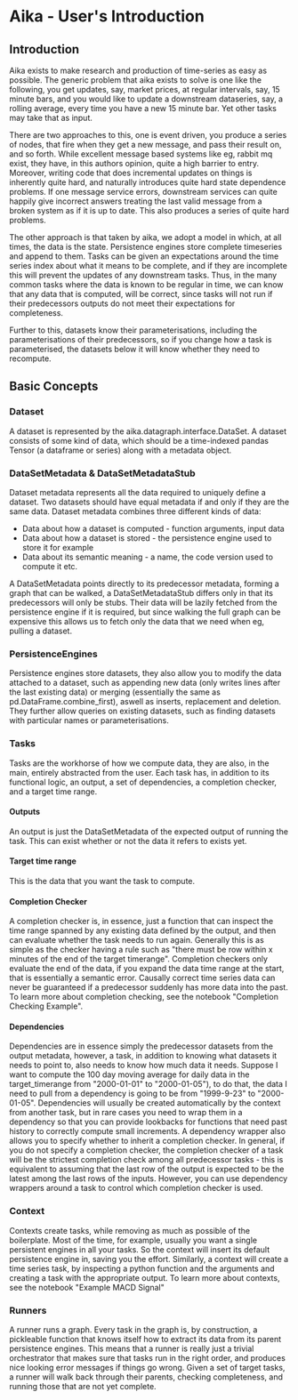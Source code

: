 
# Aika - User's Introduction

## Introduction

Aika exists to make research and production of time-series as easy as 
possible. The generic problem that aika exists to solve is one like the following,
you get updates, say, market prices, at regular intervals, say, 15 minute bars,
and you would like to update a downstream dataseries, say, a rolling average, 
every time you have a new 15 minute bar. Yet other tasks may take that as input. 

There are two approaches to this, one is event driven, you produce a series of nodes,
that fire when they get a new message, and pass their result on, and so forth. While
excellent message based systems like eg, rabbit mq exist, they have, in this authors
opinion, quite a high barrier to entry. Moreover, writing code that does incremental updates
on things is inherently quite hard, and naturally introduces quite hard state dependence
problems. If one message service errors, downstream services can quite happily give
incorrect answers treating the last valid message from a broken system as if it is up
to date. This also produces a series of quite hard problems.

The other approach is that taken by aika, we adopt a model in which, at all times, the
data is the state. Persistence engines store complete timeseries and append to them. Tasks
can be given an expectations around the time series index about what it means to be complete,
and if they are incomplete this will prevent the updates of any downstream tasks. Thus,
in the many common tasks where the data is known to be regular in time, we can know that
any data that is computed, will be correct, since tasks will not run if their predecessors
outputs do not meet their expectations for completeness.

Further to this, datasets know their parameterisations, including the parameterisations of their
predecessors, so if you change how a task is parameterised, the datasets below it will know whether
they need to recompute.

## Basic Concepts

### Dataset
A dataset is represented by the aika.datagraph.interface.DataSet. A dataset consists of
some kind of data, which should be a time-indexed pandas Tensor (a dataframe or series)
along with a metadata object.

### DataSetMetadata & DataSetMetadataStub
Dataset metadata represents all the data required to uniquely define a dataset. Two datasets
should have equal metadata if and only if they are the same data. Dataset metadata combines three
different kinds of data: 
* Data about how a dataset is computed - function arguments, input data
* Data about how a dataset is stored - the persistence engine used to store it for example
* Data about its semantic meaning - a name, the code version used to compute it etc.

A DataSetMetadata points directly to its predecessor metadata, forming a graph that can be walked,
a DataSetMetadataStub differs only in that its predecessors will only be stubs. Their data will be
lazily fetched from the persistence engine if it is required, but since walking the full graph can
be expensive this allows us to fetch only the data that we need when eg, pulling a dataset.

### PersistenceEngines
Persistence engines store datasets, they also allow you to modify the data attached to a dataset, such
as appending new data (only writes lines after the last existing data) or merging (essentially the same
as pd.DataFrame.combine_first), aswell as inserts, replacement and deletion. They further allow
queries on existing datasets, such as finding datasets with particular names or parameterisations.

### Tasks
Tasks are the workhorse of how we compute data, they are also, in the main, entirely abstracted
from the user. Each task has, in addition to its functional logic, an output, a set of dependencies, a completion checker, and a target time range.

#### Outputs
An output is just the DataSetMetadata of the expected output of running the task. This can exist whether
or not the data it refers to exists yet.

#### Target time range
This is the data that you want the task to compute.

#### Completion Checker
A completion checker is, in essence, just a function that can inspect the time range spanned by
any existing data defined by the output, and then can evaluate whether the task needs to run again.
Generally this is as simple as the checker having a rule such as "there must be row within x
minutes of the end of the target timerange". Completion checkers only evaluate the end of the
data, if you expand the data time range at the start, that is essentially a semantic error. 
Causally correct time series data can never be guaranteed if a predecessor suddenly has more
data into the past. To learn more about completion checking, see the notebook "Completion Checking Example".


#### Dependencies
Dependencies are in essence simply the predecessor datasets from the output metadata, however, a task,
in addition to knowing what datasets it needs to point to, also needs to know how much data it needs.
Suppose I want to compute the 100 day moving average for daily data in the target_timerange from "2000-01-01"
to "2000-01-05"), to do that, the data I need to pull from a dependency is going to be from "1999-9-23"
to "2000-01-05". Dependencies will usually be created automatically by the context from another task,
but in rare cases you need to wrap them in a dependency so that you can provide lookbacks for functions
that need past history to correctly compute small increments. A dependency wrapper also
allows you to specify whether to inherit a completion checker. In general, if you do not
specify a completion checker, the completion checker of a task will be the strictest completion
check among all predecessor tasks - this is equivalent to assuming that the last row of the output
is expected to be the latest among the last rows of the inputs. However, you can use dependency 
wrappers around a task to control which completion checker is used.

### Context

Contexts create tasks, while removing as much as possible of the boilerplate. Most of the
time, for example, usually you want a single persistent engines in all your tasks. So the
context will insert its default persistence engine in, saving you the effort. Similarly,
a context will create a time series task, by inspecting a python function and the arguments
and creating a task with the appropriate output. To learn more about contexts, see
the notebook "Example MACD Signal"

### Runners
A runner runs a graph. Every task in the graph is, by construction, a pickleable function
that knows itself how to extract its data from its parent persistence engines. This means
that a runner is really just a trivial orchestrator that makes sure that tasks run in the right
order, and produces nice looking error messages if things go wrong. Given a set of target
tasks, a runner will walk back through their parents, checking completeness, and running those
that are not yet complete.


